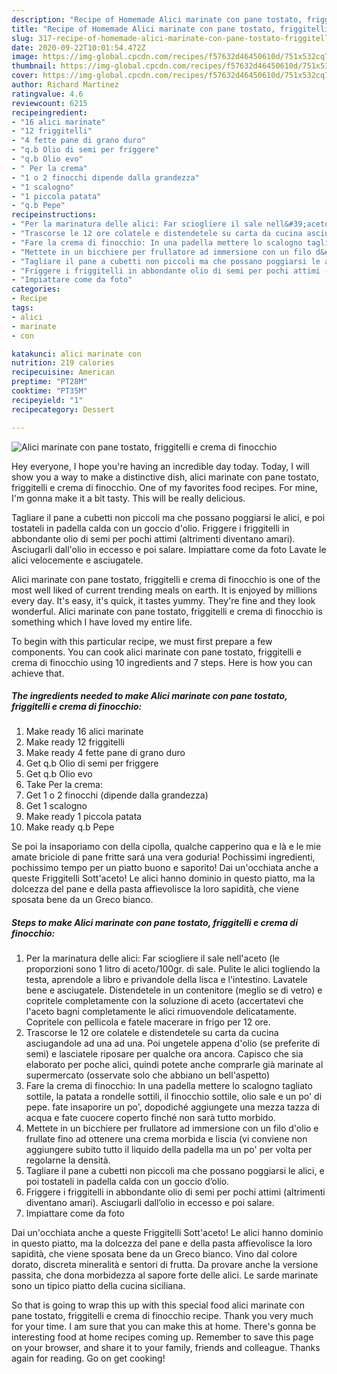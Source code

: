 ```yaml
---
description: "Recipe of Homemade Alici marinate con pane tostato, friggitelli e crema di finocchio"
title: "Recipe of Homemade Alici marinate con pane tostato, friggitelli e crema di finocchio"
slug: 317-recipe-of-homemade-alici-marinate-con-pane-tostato-friggitelli-e-crema-di-finocchio
date: 2020-09-22T10:01:54.472Z
image: https://img-global.cpcdn.com/recipes/f57632d46450610d/751x532cq70/alici-marinate-con-pane-tostato-friggitelli-e-crema-di-finocchio-recipe-main-photo.jpg
thumbnail: https://img-global.cpcdn.com/recipes/f57632d46450610d/751x532cq70/alici-marinate-con-pane-tostato-friggitelli-e-crema-di-finocchio-recipe-main-photo.jpg
cover: https://img-global.cpcdn.com/recipes/f57632d46450610d/751x532cq70/alici-marinate-con-pane-tostato-friggitelli-e-crema-di-finocchio-recipe-main-photo.jpg
author: Richard Martinez
ratingvalue: 4.6
reviewcount: 6215
recipeingredient:
- "16 alici marinate"
- "12 friggitelli"
- "4 fette pane di grano duro"
- "q.b Olio di semi per friggere"
- "q.b Olio evo"
- " Per la crema"
- "1 o 2 finocchi dipende dalla grandezza"
- "1 scalogno"
- "1 piccola patata"
- "q.b Pepe"
recipeinstructions:
- "Per la marinatura delle alici: Far sciogliere il sale nell&#39;aceto (le proporzioni sono 1 litro di aceto/100gr. di sale. Pulite le alici togliendo la testa, aprendole a libro e privandole della lisca e l&#39;intestino. Lavatele bene e asciugatele. Distendetele in un contenitore (meglio se di vetro) e copritele completamente con la soluzione di aceto (accertatevi che l&#39;aceto bagni completamente le alici rimuovendole delicatamente. Copritele con pellicola e fatele macerare in frigo per 12 ore."
- "Trascorse le 12 ore colatele e distendetele su carta da cucina asciugandole ad una ad una. Poi ungetele appena d&#39;olio (se preferite di semi) e lasciatele riposare per qualche ora ancora. Capisco che sia elaborato per poche alici, quindi potete anche comprarle già marinate al supermercato (osservate solo che abbiano un bell&#39;aspetto)"
- "Fare la crema di finocchio: In una padella mettere lo scalogno tagliato sottile, la patata a rondelle sottili, il finocchio sottile, olio sale e un po&#39; di pepe. fate insaporire un po&#39;, dopodiché aggiungete una mezza tazza di acqua e fate cuocere coperto finché non sarà tutto morbido."
- "Mettete in un bicchiere per frullatore ad immersione con un filo d&#39;olio e frullate fino ad ottenere una crema morbida e liscia (vi conviene non aggiungere subito tutto il liquido della padella ma un po&#39; per volta per regolarne la densità."
- "Tagliare il pane a cubetti non piccoli ma che possano poggiarsi le alici, e poi tostateli in padella calda con un goccio d’olio."
- "Friggere i friggitelli in abbondante olio di semi per pochi attimi (altrimenti diventano amari). Asciugarli dall’olio in eccesso e poi salare."
- "Impiattare come da foto"
categories:
- Recipe
tags:
- alici
- marinate
- con

katakunci: alici marinate con 
nutrition: 219 calories
recipecuisine: American
preptime: "PT28M"
cooktime: "PT35M"
recipeyield: "1"
recipecategory: Dessert

---
```



![Alici marinate con pane tostato, friggitelli e crema di finocchio](https://img-global.cpcdn.com/recipes/f57632d46450610d/751x532cq70/alici-marinate-con-pane-tostato-friggitelli-e-crema-di-finocchio-recipe-main-photo.jpg)

Hey everyone, I hope you're having an incredible day today. Today, I will show you a way to make a distinctive dish, alici marinate con pane tostato, friggitelli e crema di finocchio. One of my favorites food recipes. For mine, I'm gonna make it a bit tasty. This will be really delicious.

Tagliare il pane a cubetti non piccoli ma che possano poggiarsi le alici, e poi tostateli in padella calda con un goccio d&#39;olio. Friggere i friggitelli in abbondante olio di semi per pochi attimi (altrimenti diventano amari). Asciugarli dall&#39;olio in eccesso e poi salare. Impiattare come da foto Lavate le alici velocemente e asciugatele.

Alici marinate con pane tostato, friggitelli e crema di finocchio is one of the most well liked of current trending meals on earth. It is enjoyed by millions every day. It's easy, it's quick, it tastes yummy. They're fine and they look wonderful. Alici marinate con pane tostato, friggitelli e crema di finocchio is something which I have loved my entire life.


To begin with this particular recipe, we must first prepare a few components. You can cook alici marinate con pane tostato, friggitelli e crema di finocchio using 10 ingredients and 7 steps. Here is how you can achieve that.

<!--inarticleads1-->

##### The ingredients needed to make Alici marinate con pane tostato, friggitelli e crema di finocchio:

1. Make ready 16 alici marinate
1. Make ready 12 friggitelli
1. Make ready 4 fette pane di grano duro
1. Get q.b Olio di semi per friggere
1. Get q.b Olio evo
1. Take  Per la crema:
1. Get 1 o 2 finocchi (dipende dalla grandezza)
1. Get 1 scalogno
1. Make ready 1 piccola patata
1. Make ready q.b Pepe


Se poi la insaporiamo con della cipolla, qualche capperino qua e là e le mie amate briciole di pane fritte sará una vera goduria! Pochissimi ingredienti, pochissimo tempo per un piatto buono e saporito! Dai un&#39;occhiata anche a queste Friggitelli Sott&#39;aceto! Le alici hanno dominio in questo piatto, ma la dolcezza del pane e della pasta affievolisce la loro sapidità, che viene sposata bene da un Greco bianco. 

<!--inarticleads2-->

##### Steps to make Alici marinate con pane tostato, friggitelli e crema di finocchio:

1. Per la marinatura delle alici: Far sciogliere il sale nell&#39;aceto (le proporzioni sono 1 litro di aceto/100gr. di sale. Pulite le alici togliendo la testa, aprendole a libro e privandole della lisca e l&#39;intestino. Lavatele bene e asciugatele. Distendetele in un contenitore (meglio se di vetro) e copritele completamente con la soluzione di aceto (accertatevi che l&#39;aceto bagni completamente le alici rimuovendole delicatamente. Copritele con pellicola e fatele macerare in frigo per 12 ore.
1. Trascorse le 12 ore colatele e distendetele su carta da cucina asciugandole ad una ad una. Poi ungetele appena d&#39;olio (se preferite di semi) e lasciatele riposare per qualche ora ancora. Capisco che sia elaborato per poche alici, quindi potete anche comprarle già marinate al supermercato (osservate solo che abbiano un bell&#39;aspetto)
1. Fare la crema di finocchio: In una padella mettere lo scalogno tagliato sottile, la patata a rondelle sottili, il finocchio sottile, olio sale e un po&#39; di pepe. fate insaporire un po&#39;, dopodiché aggiungete una mezza tazza di acqua e fate cuocere coperto finché non sarà tutto morbido.
1. Mettete in un bicchiere per frullatore ad immersione con un filo d&#39;olio e frullate fino ad ottenere una crema morbida e liscia (vi conviene non aggiungere subito tutto il liquido della padella ma un po&#39; per volta per regolarne la densità.
1. Tagliare il pane a cubetti non piccoli ma che possano poggiarsi le alici, e poi tostateli in padella calda con un goccio d’olio.
1. Friggere i friggitelli in abbondante olio di semi per pochi attimi (altrimenti diventano amari). Asciugarli dall’olio in eccesso e poi salare.
1. Impiattare come da foto


Dai un&#39;occhiata anche a queste Friggitelli Sott&#39;aceto! Le alici hanno dominio in questo piatto, ma la dolcezza del pane e della pasta affievolisce la loro sapidità, che viene sposata bene da un Greco bianco. Vino dal colore dorato, discreta mineralità e sentori di frutta. Da provare anche la versione passita, che dona morbidezza al sapore forte delle alici. Le sarde marinate sono un tipico piatto della cucina siciliana. 

So that is going to wrap this up with this special food alici marinate con pane tostato, friggitelli e crema di finocchio recipe. Thank you very much for your time. I am sure that you can make this at home. There's gonna be interesting food at home recipes coming up. Remember to save this page on your browser, and share it to your family, friends and colleague. Thanks again for reading. Go on get cooking!
